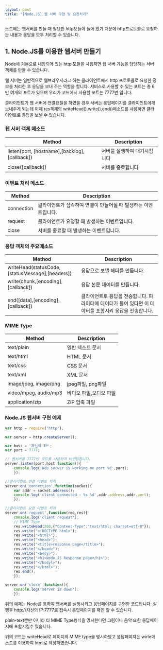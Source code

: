 ```yaml
---
layout: post
title: "[Node.JS] 웹 서버 구현 및 요청처리"
---
```


노드에는 웹서버를 만들 때 필요한 http모듈이 들어 있기 때문에 http프로토콜로 요청하는 내용과 응답을 모두 처리할 수 있습니다.

## 1. Node.JS를 이용한 웹서버 만들기

Node에 기본으로 내장되어 있는 http 모듈을 사용하면 웹 서버 기능을 담당하는 서버 객체를 만들 수 있습니다.

웹 서버는 일반적으로 웹브라우저라고 하는 클라이언트에서 http 프로토콜로 요청한 정보를 처리한 후 응답을 보내 주는 역할을 합니다. 서비스로 사용할 수 있는 포트는 총 6만 여개의 포트가 있으며 우리가 코드에서 사용할 포트는 7777번 입니다.

클라이언트가 웹 서버에 연결요철을 하였을 경우 서버는 응답페이지를 클라이언트에게 보내주게 되는데 이때 res객체의 writeHead(),write(),end()메소드를 사용하면 클라이언트로 응답을 보낼 수 있습니다.

### 웹 서버 객체 메소드

| Method | Description |
----------|--------------
| listen(port, [hostname],[backlog],[callback]) | 서버를 실행하여 대기시킵니다 |
| close([callback]) | 서버를 종료합니다 |

### 이벤트 처리 메소드

| Method | Description |
----------|--------------
| connection | 클라이언트가 접속하여 연결이 만들어질 때 발생하는 이벤트입니다. |
| request | 클라이언트가 요청할 때 발생하는 이벤트입니다. |
| close | 서버를 종료할 때 발생하는 이벤트입니다. |


### 응답 객체의 주요메소드

| Method | Description |
----------|--------------
| writeHead(statusCode,[statusMessage],[headers]) | 응답으로 보낼 헤더를 만듭니다. |
| write(chunk,[encoding],[callback]) | 응답 본문 데이터를 만듭니다. |
| end([data],[encoding],[callback]) | 클라이언트로 응답을 전송합니다. 파라미터에 데이터가 들어 있다면 이 데이터를 포함시켜 응답을 전송합니다. |

### MIME Type

| Method | Description |
----------|--------------
| text/plain | 일반 텍스트 문서 |
| text/html | HTML 문서 |
| text/css | CSS 문서 |
| text/xml | XML 문서 |
| image/jpeg, image/png | jpeg파일, png파일 |
| video/mpeg, audio/mp3 | 비디오 파일,오디오 파일 |
| application/zip | ZIP 압축 파일 |

### Node.JS 웹서버 구현 예제

```javascript
var http = require('http');

var server = http.createServer();

var host = '자신의 IP';
var port = 7777;

// 웹서버를 7777번 포트를 사용하여 바인딩합니다.
server.listen(port,host,function(){
	console.log('Web server is working on port %d',port);
	});

//클라이언트 연결 이벤트 처리
server.on('connection',function(socket){
	var addr = socket.address();
	console.log('client connected : %s %d',addr.address,addr.port);
	});

//클라이언트 요청 이벤트 처리
server.on('request',function(req,res){
	console.log('client request');
	// MIME Type
	res.writeHead(200,{"Content-Type":"text/html; charset=utf-8"});
	res.write("<!DOCTYPE html>");
	res.write("<html>");
	res.write("<head>");
	res.write("<title>response page</title>");
	res.write("</head>");
	res.write("<body>");
	res.write("<h1>Node.JS Response page</h1>");
	res.write("</bodyl>");
	res.write("</html>");
	res.end();
	});

server.on('close',function(){
	console.log('server is down');
	});
```

위의 예제는 Node를 통하여 웹서버를 실행시키고 응답페이지를 구현한 코드입니다. 실행후 http://자신의 IP:7777로 접속시 응답페이지를 확인 할 수 있습니다.

plain-text뿐만 아니라 타 MIME Type형식을 명시한다면 그림이나 음악 또한 응답페이지에 포함시킬수 있습니다.

위의 코드는 writeHead로 페이지의 MIME type을 명시하였고 응답페이지는 wirte메소드를 이용하여 html로 작성하였습니다.


